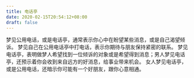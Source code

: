 ```yaml
---
title: 电话亭
date: 2020-02-15T20:54:12+08:00
draft: false
---
```


梦见公用电话，或是电话亭，通常表示你心中在盼望某些消息，或是自己渴望倾诉。
梦见自己在公用电话亭中打电话，表示你期待与朋友保持紧密的联系。
梦见电话亭，表明做梦人希望找到一位倾诉的对象或是希望得到消息；男人梦见电话亭，还预示着你会收到来自远方的好消息，给事业带来机会。
女人梦见电话亭，或是公用电话，还暗示你可能有一个好朋友，跟你心意相通。
